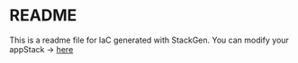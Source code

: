 # README
This is a readme file for IaC generated with StackGen.
You can modify your appStack -> [here](http://main.dev.stackgen.com/appstacks/093f9e76-4fbd-44e2-9772-4f887070742b)
